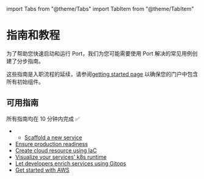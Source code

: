 import Tabs from "@theme/Tabs"
import TabItem from "@theme/TabItem"

# 指南和教程

为了帮助您快速启动和运行 Port，我们为您可能需要使用 Port 解决的常见用例创建了分步指南。

这些指南是入职流程的延续，请参阅[getting started page](/quickstart) 以确保您的门户中包含所有初始组件。

## 可用指南

所有指南均在 10 分钟内完成 ✅

* * [Scaffold a new service](/guides-and-tutorials/scaffold-a-new-service)
* [Ensure production readiness](/guides-and-tutorials/ensure-production-readiness)
* [Create cloud resource using IaC](/guides-and-tutorials/create-cloud-resource-using-iac)
* [Visualize your services' k8s runtime](/guides-and-tutorials/visualize-service-k8s-runtime)
* [Let developers enrich services using Gitops](/guides-and-tutorials/let-developers-enrich-services-using-gitops)
* [Get started with AWS](/guides-and-tutorials/get-started-with-aws)
